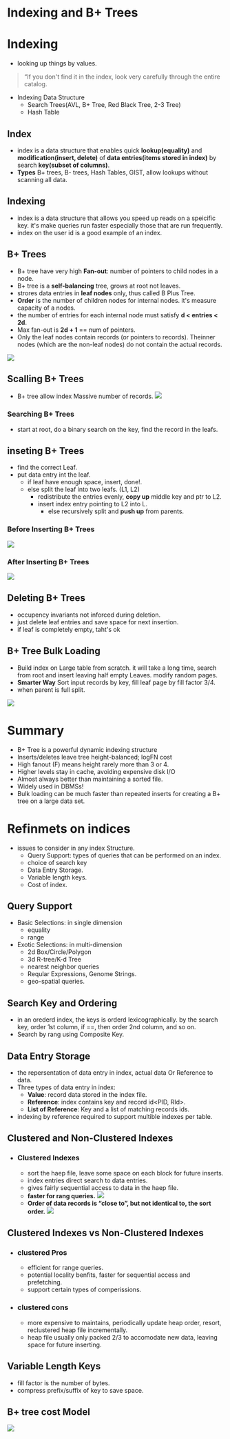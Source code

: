 # Indexing and B+ Trees  


# Indexing
- looking up things by values.
> “If you don't find it in the index, look very carefully through the entire catalog. 
- Indexing Data Structure 
    - Search Trees(AVL, B+ Tree, Red Black Tree, 2-3 Tree) 
    - Hash Table 

## Index 
- index is a data structure that enables quick **lookup(equality)** and **modification(insert, delete)** of **data entries(items stored in index)** by search **key(subset of columns)**.   
- **Types** B+ trees, B- trees, Hash Tables, GIST, allow lookups without scanning all data.


## Indexing 
- index is a data structure that allows you speed up reads on a speicific key. it's make queries run faster especially those that are run frequently. 
- index on the user id is a good example of an index. 


## B+ Trees 
- B+ tree have very high **Fan-out**: number of pointers to child nodes in a node. 
- B+ tree is a **self-balancing** tree, grows at root not leaves.
- strores data entries in **leaf nodes** only, thus called B Plus Tree. 
- **Order** is the number of children nodes for internal nodes. it's measure capacity of a nodes.  
- the number of entries for each internal node must satisfy **d < entries < 2d**.  
- Max fan-out is **2d + 1** == num of pointers.  
- Only the leaf nodes contain records (or pointers to records).  Theinner nodes (which are the non-leaf nodes) do not contain the actual records.

![](./img/db13.png) 

## Scalling B+ Trees 
- B+ tree allow index Massive number of records.
![](./img/db14.png)


### Searching B+ Trees
- start at root, do a binary search on the key, find the record in the leafs.
 

## inseting B+ Trees 
- find the correct Leaf.
- put data entry int the leaf. 
    - if leaf have enough space, insert, done!. 
    - else split the leaf into two leafs. (L1, L2)  
        - redistribute the entries evenly, **copy up** middle key and ptr to L2. 
        -  insert index entry pointing to L2 into L.  
            - else recursively split and **push up** from parents.  

### Before Inserting B+ Trees
![](./img/db16.png) 


### After Inserting B+ Trees
![](./img/db17.png)


## Deleting B+ Trees 
- occupency invariants not inforced during deletion. 
- just delete leaf entries and save space for next insertion.  
-  if leaf is completely empty, taht's ok 


## B+ Tree Bulk Loading 
- Build index on Large table from scratch. it will take a long time, search from root and insert leaving half empty Leaves. modify random pages. 
- **Smarter Way** Sort input records by key, fill leaf page by fill factor 3/4. 
-  when parent is full split.  

![](./img/db18.png)  


# Summary

- B+ Tree is a powerful dynamic indexing structure
- Inserts/deletes leave tree height-balanced; logFN cost
- High fanout (F) means height rarely more than 3 or 4.
- Higher levels stay in cache, avoiding expensive disk I/O
- Almost always better than maintaining a sorted file.
- Widely used in DBMSs!
- Bulk loading can be much faster than repeated inserts for creating a B+ tree on a large
data set.



# Refinmets on indices 
- issues to consider in any index Structure.
    - Query Support: types of queries that can be performed on an index.  
    - choice of search key 
    - Data Entry Storage. 
    - Variable length keys.
    - Cost of index. 

## Query Support
- Basic Selections: in single dimension 
    - equality 
    - range
- Exotic Selections: in multi-dimension 
    - 2d Box/Circle/Polygon
    - 3d R-tree/K-d Tree 
    - nearest neighbor queries
    - Reqular Expressions, Genome Strings.
    - geo-spatial queries. 

## Search Key and Ordering 
- in an orederd index, the keys is orderd lexicographically. by the search key, order 1st column, if ==, then order 2nd column, and so on.
- Search by rang using Composite Key. 

## Data Entry Storage
- the repersentation of data entry in index, actual data Or Reference to data. 
- Three types of data entry in index: 
    - **Value**: record data stored in the index file. 
    - **Reference**: index contains key and record id<PID, RId>. 
    - **List of Reference**: Key and a list of matching records ids. 
- indexing by reference required to support multible indexes per table.


## Clustered and Non-Clustered Indexes
* ### Clustered Indexes 
    - sort the haep file, leave some space on each block for future inserts. 
    - index entries direct search to data entries.
    - gives fairly sequential access to data in the haep file. 
    - **faster for rang queries.** 
    ![](./img/db19.png)
    - **Order of data records is “close to”, but not identical to, the sort order.** 
    ![](./img/db20.png) 


## Clustered Indexes vs Non-Clustered Indexes
- ### clustered Pros 
    - efficient for range queries. 
    - potential locality benfits, faster for sequential access and prefetching. 
    - support certain types of comperissions.  
- ### clustered cons 
    - more expensive to maintains, periodically update heap order, resort, reclustered heap file incrementally. 
    - heap file usually only packed 2/3 to accomodate new data, leaving space for future inserting. 


## Variable Length Keys  
- fill factor is the number of bytes.
- compress prefix/suffix of key to save space. 

## B+ tree cost Model  
![](./img/db21.png)
